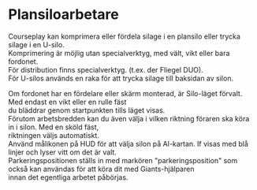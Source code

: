 # Plansiloarbetare  
Courseplay kan komprimera eller fördela silage i en plansilo eller trycka silage i en U-silo.  
Komprimering är möjlig utan specialverktyg, med vält, vikt eller bara fordonet.  
För distribution finns specialverktyg. (t.ex. der Fliegel DUO).  
För U-silos används en raka för att trycka silage till baksidan av silon.  


  
Om fordonet har en fördelare eller skärm monterad, är Silo-läget förvalt. Med endast en vikt eller en rulle fäst  
du bläddrar genom startpunkten tills läget visas.  
Förutom arbetsbredden kan du även välja i vilken riktning föraren ska köra in i silon. Med en sköld fäst,  
riktningen väljs automatiskt.  
Använd målikonen på HUD för att välja silon på AI-kartan. If visas med blå linjer och lyser vitt om det är valt.  
Parkeringspositionen ställs in med markören "parkeringsposition" som också kan användas för att köra dit med Giants-hjälparen  
innan det egentliga arbetet påbörjas.  


